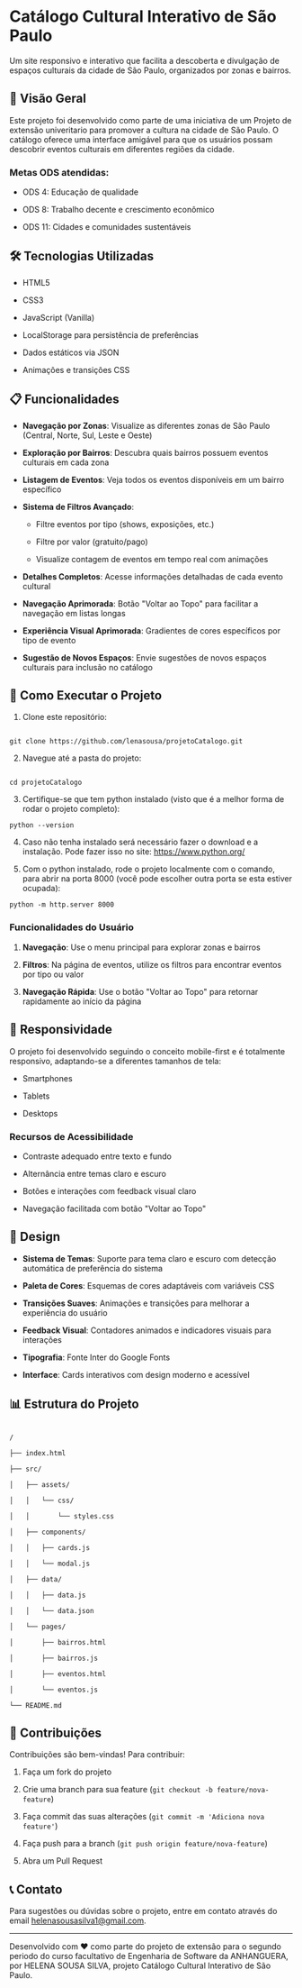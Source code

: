 # Catálogo Cultural Interativo de São Paulo

 

Um site responsivo e interativo que facilita a descoberta e divulgação de espaços culturais da cidade de São Paulo, organizados por zonas e bairros.

 

## 🌟 Visão Geral

 

Este projeto foi desenvolvido como parte de uma iniciativa de um Projeto de extensão univeritario para promover a cultura na cidade de São Paulo. O catálogo oferece uma interface amigável para que os usuários possam descobrir eventos culturais em diferentes regiões da cidade.

 

### Metas ODS atendidas:

- ODS 4: Educação de qualidade

- ODS 8: Trabalho decente e crescimento econômico

- ODS 11: Cidades e comunidades sustentáveis

 

## 🛠️ Tecnologias Utilizadas

 

- HTML5

- CSS3

- JavaScript (Vanilla)

- LocalStorage para persistência de preferências

- Dados estáticos via JSON

- Animações e transições CSS

 

## 📋 Funcionalidades

 

- **Navegação por Zonas**: Visualize as diferentes zonas de São Paulo (Central, Norte, Sul, Leste e Oeste)

- **Exploração por Bairros**: Descubra quais bairros possuem eventos culturais em cada zona

- **Listagem de Eventos**: Veja todos os eventos disponíveis em um bairro específico

- **Sistema de Filtros Avançado**:

  - Filtre eventos por tipo (shows, exposições, etc.)

  - Filtre por valor (gratuito/pago)

  - Visualize contagem de eventos em tempo real com animações

- **Detalhes Completos**: Acesse informações detalhadas de cada evento cultural

- **Navegação Aprimorada**: Botão "Voltar ao Topo" para facilitar a navegação em listas longas

- **Experiência Visual Aprimorada**: Gradientes de cores específicos por tipo de evento

- **Sugestão de Novos Espaços**: Envie sugestões de novos espaços culturais para inclusão no catálogo

 

## 🚀 Como Executar o Projeto

 

1. Clone este repositório:

```

git clone https://github.com/lenasousa/projetoCatalogo.git

```

 

2. Navegue até a pasta do projeto:

```

cd projetoCatalogo
```

 

3. Certifique-se que tem python instalado (visto que é a melhor forma de rodar o projeto completo):

```
python --version

```

4. Caso não tenha instalado será necessário fazer o download e a instalação. Pode fazer isso no site: https://www.python.org/
   
5. Com o python instalado, rode o projeto localmente com o comando, para abrir na porta 8000 (você pode escolher outra porta se esta estiver ocupada):

```
python -m http.server 8000

```

 

### Funcionalidades do Usuário

 

1. **Navegação**: Use o menu principal para explorar zonas e bairros

2. **Filtros**: Na página de eventos, utilize os filtros para encontrar eventos por tipo ou valor

3. **Navegação Rápida**: Use o botão "Voltar ao Topo" para retornar rapidamente ao início da página

 

## 📱 Responsividade

 

O projeto foi desenvolvido seguindo o conceito mobile-first e é totalmente responsivo, adaptando-se a diferentes tamanhos de tela:

- Smartphones

- Tablets

- Desktops

 

### Recursos de Acessibilidade

- Contraste adequado entre texto e fundo

- Alternância entre temas claro e escuro

- Botões e interações com feedback visual claro

- Navegação facilitada com botão "Voltar ao Topo"

 

## 🎨 Design

 

- **Sistema de Temas**: Suporte para tema claro e escuro com detecção automática de preferência do sistema

- **Paleta de Cores**: Esquemas de cores adaptáveis com variáveis CSS

- **Transições Suaves**: Animações e transições para melhorar a experiência do usuário

- **Feedback Visual**: Contadores animados e indicadores visuais para interações

- **Tipografia**: Fonte Inter do Google Fonts

- **Interface**: Cards interativos com design moderno e acessível

 

## 📊 Estrutura do Projeto

 

```

/

├── index.html

├── src/

│   ├── assets/

│   │   └── css/

│   │       └── styles.css

│   ├── components/

│   │   ├── cards.js

│   │   └── modal.js

│   ├── data/

│   │   ├── data.js

│   │   └── data.json

│   └── pages/

│       ├── bairros.html

│       ├── bairros.js

│       ├── eventos.html

│       └── eventos.js

└── README.md

```

 

## 🤝 Contribuições

 

Contribuições são bem-vindas! Para contribuir:

 

1. Faça um fork do projeto

2. Crie uma branch para sua feature (`git checkout -b feature/nova-feature`)

3. Faça commit das suas alterações (`git commit -m 'Adiciona nova feature'`)

4. Faça push para a branch (`git push origin feature/nova-feature`)

5. Abra um Pull Request

 

## 📞 Contato

 

Para sugestões ou dúvidas sobre o projeto, entre em contato através do email helenasousasilva1@gmail.com.

 

---

 

Desenvolvido com ❤️ como parte do projeto de extensão para o segundo periodo do curso facultativo de Engenharia de Software da ANHANGUERA, por HELENA SOUSA SILVA, projeto Catálogo Cultural Interativo de São Paulo.
